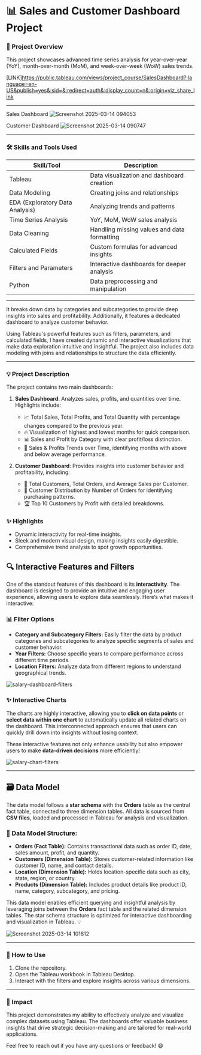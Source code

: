 # 📊 Sales and Customer Dashboard Project

### 🚀 Project Overview
This project showcases advanced time series analysis for year-over-year (YoY), month-over-month (MoM), and week-over-week (WoW) sales trends. 

[LINK]https://public.tableau.com/views/project_course/SalesDashboard?:language=en-US&publish=yes&:sid=&:redirect=auth&:display_count=n&:origin=viz_share_link

---

Sales Dashboard
![Screenshot 2025-03-14 094053](https://github.com/user-attachments/assets/10e95b67-bc89-4803-a1c8-d6522bfee798)

Customer Dashboard
![Screenshot 2025-03-14 090747](https://github.com/user-attachments/assets/fd815fea-c42c-4b20-b147-e6ceb5f0be74)

---

### 🛠️ Skills and Tools Used
| Skill/Tool        | Description                                      |
|------------------|--------------------------------------------------|
| Tableau          | Data visualization and dashboard creation         |
| Data Modeling    | Creating joins and relationships                  |
| EDA (Exploratory Data Analysis) | Analyzing trends and patterns           |
| Time Series Analysis | YoY, MoM, WoW sales analysis                    |
| Data Cleaning    | Handling missing values and data formatting       |
| Calculated Fields| Custom formulas for advanced insights             |
| Filters and Parameters | Interactive dashboards for deeper analysis |
| Python           | Data preprocessing and manipulation               |

---

It breaks down data by categories and subcategories to provide deep insights into sales and profitability. Additionally, it features a dedicated dashboard to analyze customer behavior.

Using Tableau's powerful features such as filters, parameters, and calculated fields, I have created dynamic and interactive visualizations that make data exploration intuitive and insightful. The project also includes data modeling with joins and relationships to structure the data efficiently.

---

### 💡 Project Description
The project contains two main dashboards:
1. **Sales Dashboard**: Analyzes sales, profits, and quantities over time. Highlights include:
   - 📈 Total Sales, Total Profits, and Total Quantity with percentage changes compared to the previous year.
   - 🔥 Visualization of highest and lowest months for quick comparison.
   - 📊 Sales and Profit by Category with clear profit/loss distinction.
   - 📅 Sales & Profits Trends over Time, identifying months with above and below average performance.

2. **Customer Dashboard**: Provides insights into customer behavior and profitability, including:
   - 👥 Total Customers, Total Orders, and Average Sales per Customer.
   - 📅 Customer Distribution by Number of Orders for identifying purchasing patterns.
   - 🏆 Top 10 Customers by Profit with detailed breakdowns.

### ✨ Highlights
- Dynamic interactivity for real-time insights.
- Sleek and modern visual design, making insights easily digestible.
- Comprehensive trend analysis to spot growth opportunities.

## 🔍 Interactive Features and Filters

One of the standout features of this dashboard is its **interactivity**. The dashboard is designed to provide an intuitive and engaging user experience, allowing users to explore data seamlessly. Here’s what makes it interactive:

### 📊 Filter Options
- **Category and Subcategory Filters:** Easily filter the data by product categories and subcategories to analyze specific segments of sales and customer behavior.
- **Year Filters:** Choose specific years to compare performance across different time periods.
- **Location Filters:** Analyze data from different regions to understand geographical trends.

![salary-dashboard-filters](https://github.com/user-attachments/assets/673cc8d1-5310-4ba6-98e6-4f724a9b28e9)

### ✨ Interactive Charts
The charts are highly interactive, allowing you to **click on data points** or **select data within one chart** to automatically update all related charts on the dashboard. This interconnected approach ensures that users can quickly drill down into insights without losing context.

These interactive features not only enhance usability but also empower users to make **data-driven decisions** more efficiently!

![salary-chart-filters](https://github.com/user-attachments/assets/4006358a-a344-48fb-95a6-c9af099e0ea1)

---

## 🗃️ Data Model

The data model follows a **star schema** with the **Orders** table as the central fact table, connected to three dimension tables. All data is sourced from **CSV files**, loaded and processed in Tableau for analysis and visualization.  

### 🔗 Data Model Structure:
- **Orders (Fact Table):** Contains transactional data such as order ID, date, sales amount, profit, and quantity.  
- **Customers (Dimension Table):** Stores customer-related information like customer ID, name, and contact details.  
- **Location (Dimension Table):** Holds location-specific data such as city, state, region, or country.  
- **Products (Dimension Table):** Includes product details like product ID, name, category, subcategory, and pricing.  

This data model enables efficient querying and insightful analysis by leveraging joins between the **Orders** fact table and the related dimension tables. The star schema structure is optimized for interactive dashboarding and visualization in Tableau. 💡

![Screenshot 2025-03-14 101812](https://github.com/user-attachments/assets/c3865dfe-df55-4c6d-b038-69e6ce326c6a)

---

### 📂 How to Use
1. Clone the repository.
2. Open the Tableau workbook in Tableau Desktop.
3. Interact with the filters and explore insights across various dimensions.

---

### 🎯 Impact
This project demonstrates my ability to effectively analyze and visualize complex datasets using Tableau. The dashboards offer valuable business insights that drive strategic decision-making and are tailored for real-world applications.

Feel free to reach out if you have any questions or feedback! 😄

